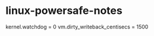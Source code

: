 linux-powersafe-notes
=====================

kernel.watchdog = 0
vm.dirty_writeback_centisecs = 1500
